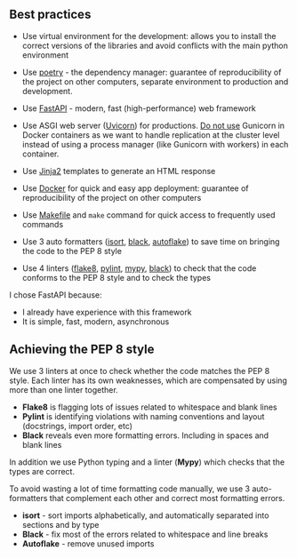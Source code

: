 ## Best practices

* Use virtual environment for the development: allows you to install the correct versions of the libraries and avoid conflicts with the main python environment
* Use [poetry](https://python-poetry.org/) - the dependency manager: guarantee of reproducibility of the project on other computers, separate environment to production and development.
* Use [FastAPI](https://fastapi.tiangolo.com/) - modern, fast (high-performance) web framework
* Use ASGI web server ([Uvicorn](https://www.uvicorn.org/)) for productions. [Do not use](https://fastapi.tiangolo.com/deployment/docker/#replication-number-of-processes) Gunicorn in Docker containers as we want to handle replication at the cluster level instead of using a process manager (like Gunicorn with workers) in each container.
* Use [Jinja2](https://pypi.org/project/Jinja2/) templates to generate an HTML response
* Use [Docker](https://www.docker.com/) for quick and easy app deployment: guarantee of reproducibility of the project on other computers

* Use [Makefile](https://en.wikipedia.org/wiki/Make_(software)#Makefile) and `make` command for quick access to frequently used commands
* Use 3 auto formatters ([isort](https://pycqa.github.io/isort/), [black](https://pypi.org/project/black/), [autoflake](https://pypi.org/project/autoflake/)) to save time on bringing the code to the PEP 8 style
* Use 4 linters ([flake8](https://pypi.org/project/flake8/), [pylint](https://pypi.org/project/pylint/), [mypy](https://mypy.readthedocs.io/en/stable/), [black](https://pypi.org/project/black/)) to check that the code conforms to the PEP 8 style and to check the types

I chose FastAPI because:

* I already have experience with this framework
* It is simple, fast, modern, asynchronous



## Achieving the PEP 8 style

We use 3 linters at once to check whether the code matches the PEP 8 style. Each linter has its own weaknesses, which are compensated by using more than one linter together.

- **Flake8** is flagging lots of issues related to whitespace and blank lines
- **Pylint** is identifying violations with naming conventions and layout (docstrings, import order, etc)
- **Black** reveals even more formatting errors. Including in spaces and blank lines

In addition we use Python typing and a linter (**Mypy**) which checks that the types are correct.

To avoid wasting a lot of time formatting code manually, we use 3 auto-formatters that complement each other and correct most formatting errors.

* **isort** - sort imports alphabetically, and automatically separated into sections and by type
* **Black** - fix most of the errors related to whitespace and line breaks
* **Autoflake** - remove unused imports